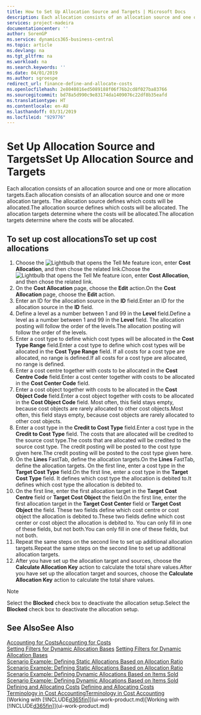 ```yaml
---
title: How to Set Up Allocation Source and Targets | Microsoft Docs
description: Each allocation consists of an allocation source and one or more allocation targets. The allocation source defines which costs will be allocated. The allocation targets determine where the costs will be allocated.
services: project-madeira
documentationcenter: ''
author: SorenGP
ms.service: dynamics365-business-central
ms.topic: article
ms.devlang: na
ms.tgt_pltfrm: na
ms.workload: na
ms.search.keywords: ''
ms.date: 04/01/2019
ms.author: sgroespe
redirect_url: finance-define-and-allocate-costs
ms.openlocfilehash: 2e8040816ed5089188f06f76b2cd8f027ba83766
ms.sourcegitcommit: bd78a5d990c9e83174da1409076c22df8b35eafd
ms.translationtype: HT
ms.contentlocale: en-AU
ms.lasthandoff: 03/31/2019
ms.locfileid: "929776"
---
```

# <a name="set-up-allocation-source-and-targets"></a><span data-ttu-id="451f3-105">Set Up Allocation Source and Targets</span><span class="sxs-lookup"><span data-stu-id="451f3-105">Set Up Allocation Source and Targets</span></span>
<span data-ttu-id="451f3-106">Each allocation consists of an allocation source and one or more allocation targets.</span><span class="sxs-lookup"><span data-stu-id="451f3-106">Each allocation consists of an allocation source and one or more allocation targets.</span></span> <span data-ttu-id="451f3-107">The allocation source defines which costs will be allocated.</span><span class="sxs-lookup"><span data-stu-id="451f3-107">The allocation source defines which costs will be allocated.</span></span> <span data-ttu-id="451f3-108">The allocation targets determine where the costs will be allocated.</span><span class="sxs-lookup"><span data-stu-id="451f3-108">The allocation targets determine where the costs will be allocated.</span></span>  

## <a name="to-set-up-cost-allocations"></a><span data-ttu-id="451f3-109">To set up cost allocations</span><span class="sxs-lookup"><span data-stu-id="451f3-109">To set up cost allocations</span></span>  
1.  <span data-ttu-id="451f3-110">Choose the ![Lightbulb that opens the Tell Me feature](media/ui-search/search_small.png "Tell me what you want to do") icon, enter **Cost Allocation**, and then chose the related link.</span><span class="sxs-lookup"><span data-stu-id="451f3-110">Choose the ![Lightbulb that opens the Tell Me feature](media/ui-search/search_small.png "Tell me what you want to do") icon, enter **Cost Allocation**, and then chose the related link.</span></span>  
2.  <span data-ttu-id="451f3-111">On the **Cost Allocation** page, choose the **Edit** action.</span><span class="sxs-lookup"><span data-stu-id="451f3-111">On the **Cost Allocation** page, choose the **Edit** action.</span></span>  
3.  <span data-ttu-id="451f3-112">Enter an ID for the allocation source in the **ID** field.</span><span class="sxs-lookup"><span data-stu-id="451f3-112">Enter an ID for the allocation source in the **ID** field.</span></span>  
4.  <span data-ttu-id="451f3-113">Define a level as a number between 1 and 99 in the **Level** field.</span><span class="sxs-lookup"><span data-stu-id="451f3-113">Define a level as a number between 1 and 99 in the **Level** field.</span></span> <span data-ttu-id="451f3-114">The allocation posting will follow the order of the levels.</span><span class="sxs-lookup"><span data-stu-id="451f3-114">The allocation posting will follow the order of the levels.</span></span>  
5.  <span data-ttu-id="451f3-115">Enter a cost type to define which cost types will be allocated in the **Cost Type Range** field.</span><span class="sxs-lookup"><span data-stu-id="451f3-115">Enter a cost type to define which cost types will be allocated in the **Cost Type Range** field.</span></span> <span data-ttu-id="451f3-116">If all costs for a cost type are allocated, no range is defined.</span><span class="sxs-lookup"><span data-stu-id="451f3-116">If all costs for a cost type are allocated, no range is defined.</span></span>  
6.  <span data-ttu-id="451f3-117">Enter a cost centre together with costs to be allocated in the **Cost Centre Code** field.</span><span class="sxs-lookup"><span data-stu-id="451f3-117">Enter a cost center together with costs to be allocated in the **Cost Center Code** field.</span></span>  
7.  <span data-ttu-id="451f3-118">Enter a cost object together with costs to be allocated in the **Cost Object Code** field.</span><span class="sxs-lookup"><span data-stu-id="451f3-118">Enter a cost object together with costs to be allocated in the **Cost Object Code** field.</span></span> <span data-ttu-id="451f3-119">Most often, this field stays empty, because cost objects are rarely allocated to other cost objects.</span><span class="sxs-lookup"><span data-stu-id="451f3-119">Most often, this field stays empty, because cost objects are rarely allocated to other cost objects.</span></span>  
8.  <span data-ttu-id="451f3-120">Enter a cost type in the **Credit to Cost Type** field.</span><span class="sxs-lookup"><span data-stu-id="451f3-120">Enter a cost type in the **Credit to Cost Type** field.</span></span> <span data-ttu-id="451f3-121">The costs that are allocated will be credited to the source cost type.</span><span class="sxs-lookup"><span data-stu-id="451f3-121">The costs that are allocated will be credited to the source cost type.</span></span> <span data-ttu-id="451f3-122">The credit posting will be posted to the cost type given here.</span><span class="sxs-lookup"><span data-stu-id="451f3-122">The credit posting will be posted to the cost type given here.</span></span>  
9. <span data-ttu-id="451f3-123">On the **Lines** FastTab, define the allocation targets.</span><span class="sxs-lookup"><span data-stu-id="451f3-123">On the **Lines** FastTab, define the allocation targets.</span></span> <span data-ttu-id="451f3-124">On the first line, enter a cost type in the **Target Cost Type** field.</span><span class="sxs-lookup"><span data-stu-id="451f3-124">On the first line, enter a cost type in the **Target Cost Type** field.</span></span> <span data-ttu-id="451f3-125">It defines which cost type the allocation is debited to.</span><span class="sxs-lookup"><span data-stu-id="451f3-125">It defines which cost type the allocation is debited to.</span></span>  
10. <span data-ttu-id="451f3-126">On the first line, enter the first allocation target in the **Target Cost Centre** field or **Target Cost Object** the field.</span><span class="sxs-lookup"><span data-stu-id="451f3-126">On the first line, enter the first allocation target in the **Target Cost Center** field or **Target Cost Object** the field.</span></span> <span data-ttu-id="451f3-127">These two fields define which cost centre or cost object the allocation is debited to.</span><span class="sxs-lookup"><span data-stu-id="451f3-127">These two fields define which cost center or cost object the allocation is debited to.</span></span> <span data-ttu-id="451f3-128">You can only fill in one of these fields, but not both.</span><span class="sxs-lookup"><span data-stu-id="451f3-128">You can only fill in one of these fields, but not both.</span></span>  
11. <span data-ttu-id="451f3-129">Repeat the same steps on the second line to set up additional allocation targets.</span><span class="sxs-lookup"><span data-stu-id="451f3-129">Repeat the same steps on the second line to set up additional allocation targets.</span></span>  
12. <span data-ttu-id="451f3-130">After you have set up the allocation target and sources, choose the **Calculate Allocation Key** action to calculate the total share values.</span><span class="sxs-lookup"><span data-stu-id="451f3-130">After you have set up the allocation target and sources, choose the **Calculate Allocation Key** action to calculate the total share values.</span></span>  

> [!NOTE]  
>  <span data-ttu-id="451f3-131">Select the **Blocked** check box to deactivate the allocation setup.</span><span class="sxs-lookup"><span data-stu-id="451f3-131">Select the **Blocked** check box to deactivate the allocation setup.</span></span>  

## <a name="see-also"></a><span data-ttu-id="451f3-132">See Also</span><span class="sxs-lookup"><span data-stu-id="451f3-132">See Also</span></span>  
[<span data-ttu-id="451f3-133">Accounting for Costs</span><span class="sxs-lookup"><span data-stu-id="451f3-133">Accounting for Costs</span></span>](finance-manage-cost-accounting.md)  
 <span data-ttu-id="451f3-134">[Setting Filters for Dynamic Allocation Bases](finance-setting-filters-for-dynamic-allocation-bases.md) </span><span class="sxs-lookup"><span data-stu-id="451f3-134">[Setting Filters for Dynamic Allocation Bases](finance-setting-filters-for-dynamic-allocation-bases.md) </span></span>  
 <span data-ttu-id="451f3-135">[Scenario Example: Defining Static Allocations Based on Allocation Ratio](finance-scenario-example-defining-static-allocations-based-on-allocation-ratio.md) </span><span class="sxs-lookup"><span data-stu-id="451f3-135">[Scenario Example: Defining Static Allocations Based on Allocation Ratio](finance-scenario-example-defining-static-allocations-based-on-allocation-ratio.md) </span></span>  
 <span data-ttu-id="451f3-136">[Scenario Example: Defining Dynamic Allocations Based on Items Sold](finance-scenario-example-defining-dynamic-allocations-based-on-items-sold.md) </span><span class="sxs-lookup"><span data-stu-id="451f3-136">[Scenario Example: Defining Dynamic Allocations Based on Items Sold](finance-scenario-example-defining-dynamic-allocations-based-on-items-sold.md) </span></span>  
 <span data-ttu-id="451f3-137">[Defining and Allocating Costs](finance-define-and-allocate-costs.md) </span><span class="sxs-lookup"><span data-stu-id="451f3-137">[Defining and Allocating Costs](finance-define-and-allocate-costs.md) </span></span>  
 [<span data-ttu-id="451f3-138">Terminology in Cost Accounting</span><span class="sxs-lookup"><span data-stu-id="451f3-138">Terminology in Cost Accounting</span></span>](finance-terminology-in-cost-accounting.md)  
 <span data-ttu-id="451f3-139">[Working with [!INCLUDE[d365fin](includes/d365fin_md.md)]](ui-work-product.md)</span><span class="sxs-lookup"><span data-stu-id="451f3-139">[Working with [!INCLUDE[d365fin](includes/d365fin_md.md)]](ui-work-product.md)</span></span>
